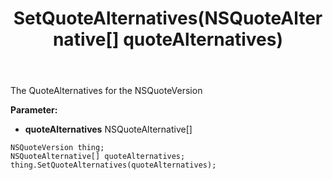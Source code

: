 ﻿---
uid: crmscript_ref_NSQuoteVersion_SetQuoteAlternatives
title: SetQuoteAlternatives(NSQuoteAlternative[] quoteAlternatives)
intellisense: NSQuoteVersion.SetQuoteAlternatives
keywords: NSQuoteVersion, GetQuoteAlternatives
so.topic: reference
---

The QuoteAlternatives for the NSQuoteVersion

**Parameter:** 
 - **quoteAlternatives** NSQuoteAlternative[]

```crmscript
NSQuoteVersion thing;
NSQuoteAlternative[] quoteAlternatives;
thing.SetQuoteAlternatives(quoteAlternatives);
```

